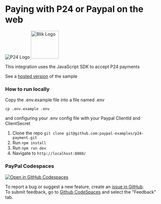 # Paying with P24 or Paypal on the web

<p>
<img src="https://www.paypalobjects.com/images/checkout/latinum/Altpay_logo_p24.svg" alt="P24 Logo">
<img src="https://upload.wikimedia.org/wikipedia/commons/b/b5/PayPal.svg" width="90px" alt="Blik Logo">
</p>

This integration uses the JavaScript SDK to accept P24 payments


See a [hosted version](https://p24-paypal-js-sdk.herokuapp.com) of the sample


### How to run locally

Copy the .env.example file into a file named .env

```
cp .env.example .env
```

and configuring your .env config file with your Paypal ClientId and ClientSecret

1. Clone the repo  `git clone git@github.com:paypal-examples/p24-payment.git`
2. Run `npm install`
3. Run `npm run dev`
4. Navigate to `http://localhost:8080/`

### PayPal Codespaces
[![Open in GitHub Codespaces](https://github.com/codespaces/badge.svg)](https://codespaces.new/paypal-examples/p24)

To report a bug or suggest a new feature, create an [issue in GitHub](https://github.com/paypal-examples/paypaldevsupport/issues/new/choose). \
To submit feedback, go to [Github CodeSpaces](https://developer.paypal.com/api/rest/sandbox/codespaces) and select the "Feedback" tab.
